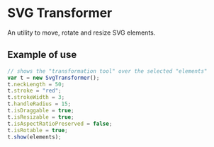 # SVG Transformer

An utility to move, rotate and resize SVG elements.

## Example of use

```ts
// shows the "transformation tool" over the selected "elements"
var t = new SvgTransformer();
t.neckLength = 50;
t.stroke = "red";
t.strokeWidth = 3;
t.handleRadius = 15;
t.isDraggable = true;
t.isResizable = true;
t.isAspectRatioPreserved = false;
t.isRotable = true;
t.show(elements);
```
